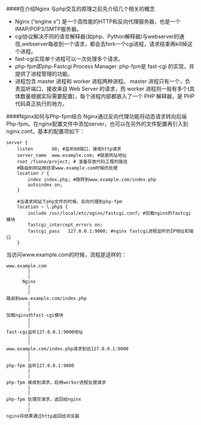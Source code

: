 ####在介绍Nginx 与php交互的原理之前先介绍几个相关的概念

- Nginx (“engine x”) 是一个高性能的HTTP和反向代理服务器，也是一个IMAP/POP3/SMTP服务器。
- cgi协议解决不同的语言解释器(如php、Python解释器)与webserver的通信,webserver每收到一个请求，都会去fork一个cgi进程，请求结束再kill掉这个进程。
- fast-cgi实现单个进程可以一次处理多个请求。
- php-fpm即php-Fastcgi Process Manager. php-fpm是 fast-cgi 的实现，并提供了进程管理的功能。 
- 进程包含 master 进程和 worker 进程两种进程。 master 进程只有一个，负责监听端口，接收来自 Web Server 的请求，而 worker 进程则一般有多个(具体数量根据实际需要配置)，每个进程内部都嵌入了一个 PHP 解释器，是 PHP 代码真正执行的地方。

####Nginx如何与Php-fpm结合
Nginx通过反向代理功能将动态请求转向后端Php-fpm。在nginx配置文件中添加server，也可以在另外的文件配置再引入到nginx.conf。基本的配置项如下：
```
server {
    listen       80; #监听80端口，接收http请求
    server_name  www.example.com; #就是网站地址
    root /fiona/project; # 准备存放代码工程的路径
    #路由到网站根目录www.example.com时候的处理
    location / {
        index index.php; #跳转到www.example.com/index.php
        autoindex on;
    }   

    #当请求网站下php文件的时候，反向代理到php-fpm
    location ~ \.php$ {
        include /usr/local/etc/nginx/fastcgi.conf; #加载nginx的fastcgi模块
        fastcgi_intercept_errors on;
        fastcgi_pass   127.0.0.1:9000; #nginx fastcgi进程监听的IP地址和端口
    }
```
当访问www.example.com的时候，流程是这样的：
```
www.example.com
        |
        |
      Nginx
        |
        |
路由到www.example.com/index.php
        |
        |
加载nginx的fast-cgi模块
        |
        |
fast-cgi监听127.0.0.1:9000地址
        |
        |
www.example.com/index.php请求到达127.0.0.1:9000
        |
        |
php-fpm 监听127.0.0.1:9000
        |
        |
php-fpm 接收到请求，启用worker进程处理请求
        |
        |
php-fpm 处理完请求，返回给nginx
        |
        |
nginx将结果通过http返回给浏览器

```
